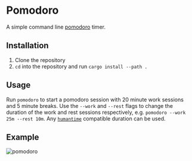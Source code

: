 # Pomodoro

A simple command line [pomodoro](https://en.wikipedia.org/wiki/Pomodoro_Technique) timer.

## Installation

1. Clone the repository
2. `cd` into the repository and run `cargo install --path .`

## Usage

Run `pomodoro` to start a pomodoro session with 20 minute work sessions and 5 minute breaks. Use the `--work` and `--rest` flags to change the duration of the work and rest sessions respectively, e.g. `pomodoro --work 25m --rest 10m`. Any [`humantime`](https://docs.rs/humantime/latest/humantime/) compatible duration can be used.

## Example
![pomodoro](https://github.com/hollg/pomodoro/assets/21319237/2b904546-cdc3-49bf-b9f6-d763229c73b1)


